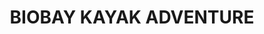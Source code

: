---
order: 21
image: "https://cdn.filestackcontent.com/IUkMxNdGT9igOq7My2gD/convert?cache=true&compress=true&quality=90&w=1000&fit=max"
title: BIOBAY KAYAK ADVENTURE
infose: Requires Kayaking previous experience
link: "https://fareharbor.com/embeds/book/kayakingparguera/items/123311/calendar/2025/10/?asn=fhdn&asn-ref=turisteandoenpuertorico&ref=turisteandoenpuertorico&marketplace=yes&flow=no&full-items=yes"
---